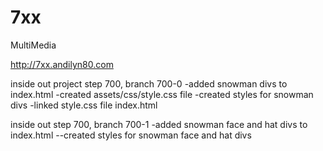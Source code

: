 # 7xx
MultiMedia

http://7xx.andilyn80.com

inside out project step 700, branch 700-0 
-added snowman divs to index.html
-created assets/css/style.css file
-created styles for snowman divs
-linked style.css file index.html

inside out step 700, branch 700-1
-added snowman face and hat divs to index.html
--created styles for snowman face and hat divs